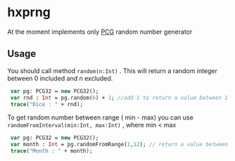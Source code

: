 # hxprng
At the moment implements only [PCG](http://www.pcg-random.org/) random number generator

## Usage
You should call method `random(n:Int)` . This will return a random integer between 0 included and n excluded.
```haxe
 var pg: PCG32 = new PCG32();
 var rnd : Int = pg.random(6) + 1; //add 1 to return a value between 1 and 6 (included)
 trace("Dice : " + rnd);
```

To get random number between range ( min - max) you can use `randomFromInterval(min:Int, max:Int)` , where min < max
```haxe
 var pg: PCG32 = new PCG32();
 var month : Int = pg.randomFromRange(1,12); // return a value between 1 and 12 (included)
 trace("Month : " + month);
```
